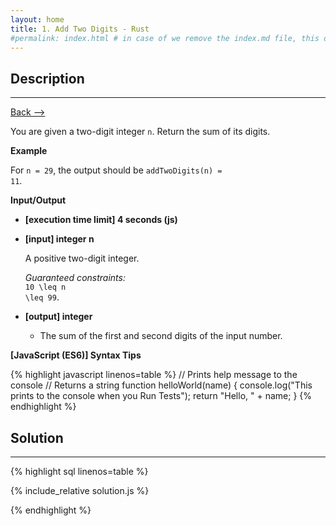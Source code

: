 ```yaml
---
layout: home
title: 1. Add Two Digits - Rust
#permalink: index.html # in case of we remove the index.md file, this doc will be the index page
---
```


<div class="row">
<div class="columnStmt" markdown="1">

## Description
------

[Back --> ](../README.md) 

You are given a two-digit integer <code>n</code>. Return the sum of its digits.

**Example**

For <code>n = 29</code>, the output should be
<code>addTwoDigits(n) = 11</code>.

**Input/Output**

* **[execution time limit] 4 seconds (js)**

* **[input] integer n**

    A positive two-digit integer.

    _Guaranteed constraints:_<br>
    <code type='math/tex'>10 \leq n \leq 99</code>.

* **[output] integer**

    * The sum of the first and second digits of the input number.

**[JavaScript (ES6)] Syntax Tips**

{% highlight javascript linenos=table %}
// Prints help message to the console
// Returns a string
function helloWorld(name) {
    console.log("This prints to the console when you Run Tests");
    return "Hello, " + name;
}
{% endhighlight %}

</div>
<div class="columnSol" markdown="1">

## Solution
------

{% highlight sql linenos=table %}

{% include_relative solution.js %}

{% endhighlight %}

</div>
</div>
